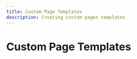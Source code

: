 ```yaml
---
title: Custom Page Templates
description: Creating custom pages templates
---
```


# Custom Page Templates
